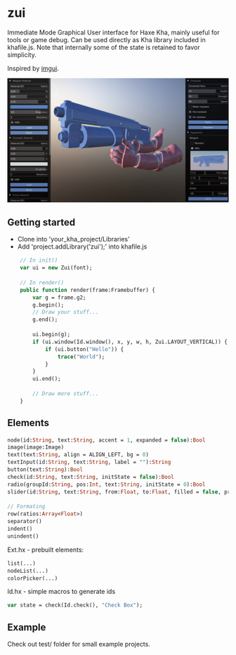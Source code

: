 # zui

Immediate Mode Graphical User interface for Haxe Kha, mainly useful for tools or game debug. Can be used directly as Kha library included in khafile.js. Note that internally some of the state is retained to favor simplicity.  

Inspired by [imgui](https://github.com/ocornut/imgui).

![](zui.jpg)

## Getting started
- Clone into 'your_kha_project/Libraries'
- Add 'project.addLibrary('zui');' into khafile.js
``` hx
	// In init()
	var ui = new Zui(font);

	// In render()
	public function render(frame:Framebuffer) {
		var g = frame.g2;
		g.begin();
		// Draw your stuff...
		g.end();
		
		ui.begin(g);
		if (ui.window(Id.window(), x, y, w, h, Zui.LAYOUT_VERTICAL)) {
			if (ui.button("Hello")) {
				trace("World");
			}
		}
		ui.end();

		// Draw more stuff...
	}
```

## Elements
``` hx
node(id:String, text:String, accent = 1, expanded = false):Bool
image(image:Image)
text(text:String, align = ALIGN_LEFT, bg = 0)
textInput(id:String, text:String, label = ""):String
button(text:String):Bool
check(id:String, text:String, initState = false):Bool
radio(groupId:String, pos:Int, text:String, initState = 0):Bool
slider(id:String, text:String, from:Float, to:Float, filled = false, precision = 100, initValue = 0.0):Float

// Formating
row(ratios:Array<Float>)
separator()
indent()
unindent()
```

Ext.hx - prebuilt elements:
``` hx
list(...)
nodeList(...)
colorPicker(...)
```

Id.hx - simple macros to generate ids
``` hx
var state = check(Id.check(), "Check Box");
```

## Example
Check out test/ folder for small example projects.
